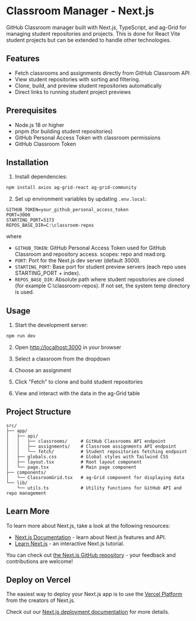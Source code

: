 # Classroom Manager - Next.js

GitHub Classroom manager built with Next.js, TypeScript, and ag-Grid for managing student repositories and projects. This is done for React Vite student projects but can be extended to handle other technologies.

## Features

- Fetch classrooms and assignments directly from GitHub Classroom API
- View student repositories with sorting and filtering.
- Clone, build, and preview student repositories automatically
- Direct links to running student project previews

## Prerequisites

- Node.js 18 or higher
- pnpm (for building student repositories)
- GitHub Personal Access Token with classroom permissions
- GitHub Classroom Token

## Installation

1. Install dependencies:
```bash
npm install axios ag-grid-react ag-grid-community
```

2. Set up environment variables by updating `.env.local`:
```env
GITHUB_TOKEN=your_github_personal_access_token
PORT=3000
STARTING_PORT=5173
REPOS_BASE_DIR=C:\classroom-repos
```

where
- `GITHUB_TOKEN`: GitHub Personal Access Token used for GitHub Classroom and repository access. scopes: repo and read:org.
- `PORT`: Port for the Next.js dev server (default 3000).
- `STARTING_PORT`: Base port for student preview servers (each repo uses STARTING_PORT + index).
- `REPOS_BASE_DIR`: Absolute path where student repositories are cloned (for example C:\classroom-repos). If not set, the system temp directory is used.


## Usage

1. Start the development server:
```bash
npm run dev
```

2. Open [http://localhost:3000](http://localhost:3000) in your browser

3. Select a classroom from the dropdown
4. Choose an assignment
5. Click "Fetch" to clone and build student repositories
6. View and interact with the data in the ag-Grid table

## Project Structure

```
src/
├── app/
│   ├── api/
│   │   ├── classrooms/     # GitHub Classrooms API endpoint
│   │   ├── assignments/    # Classroom assignments API endpoint
│   │   └── fetch/          # Student repositories fetching endpoint
│   ├── globals.css         # Global styles with Tailwind CSS
│   ├── layout.tsx          # Root layout component
│   └── page.tsx            # Main page component
├── components/
│   └── ClassroomGrid.tsx   # ag-Grid component for displaying data
└── lib/
    └── utils.ts            # Utility functions for GitHub API and repo management
```

## Learn More

To learn more about Next.js, take a look at the following resources:

- [Next.js Documentation](https://nextjs.org/docs) - learn about Next.js features and API.
- [Learn Next.js](https://nextjs.org/learn) - an interactive Next.js tutorial.

You can check out [the Next.js GitHub repository](https://github.com/vercel/next.js) - your feedback and contributions are welcome!

## Deploy on Vercel

The easiest way to deploy your Next.js app is to use the [Vercel Platform](https://vercel.com/new?utm_medium=default-template&filter=next.js&utm_source=create-next-app&utm_campaign=create-next-app-readme) from the creators of Next.js.

Check out our [Next.js deployment documentation](https://nextjs.org/docs/app/building-your-application/deploying) for more details.
